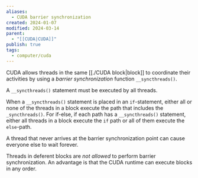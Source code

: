 ```yaml
---
aliases:
  - CUDA barrier synchronization
created: 2024-01-07
modified: 2024-03-14
parent:
  - "[[CUDA|CUDA]]"
publish: true
tags:
  - computer/cuda
---
```


CUDA allows threads in the same [[./CUDA block|block]] to coordinate their activities
by using a _barrier synchronization_ function `__syncthreads()`.

A `__syncthreads()` statement must be executed by all threads.

When a `__syncthreads()` statement is placed in an `if`-statement,
either all or none of the threads in a block execute the path that includes the `_syncthreads()`.
For if-else, if each path has a `__syncthreads()` statement,
either all threads in a block execute the `if` path or all of them execute the `else`-path.

A thread that never arrives at the barrier synchronization point can cause everyone else to wait forever.

Threads in deferent blocks are _not allowed_ to perform barrier synchronization.
An advantage is that the CUDA runtime can execute blocks in any order.
